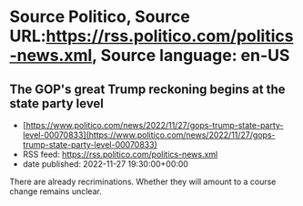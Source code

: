 # Source Politico, Source URL:https://rss.politico.com/politics-news.xml, Source language: en-US

## The GOP's great Trump reckoning begins at the state party level
 - [https://www.politico.com/news/2022/11/27/gops-trump-state-party-level-00070833](https://www.politico.com/news/2022/11/27/gops-trump-state-party-level-00070833)
 - RSS feed: https://rss.politico.com/politics-news.xml
 - date published: 2022-11-27 19:30:00+00:00

There are already recriminations. Whether they will amount to a course change remains unclear.
